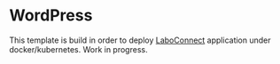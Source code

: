 # WordPress

This template is build in order to deploy [LaboConnect](https://laboconnect.fr/) application under docker/kubernetes. Work in progress.

